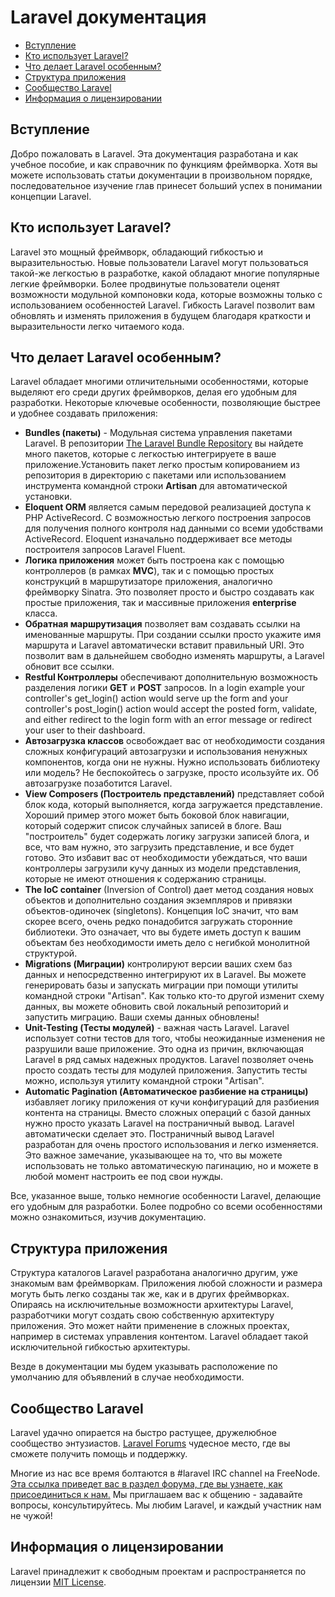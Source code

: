 # Laravel документация

- [Вступление](#Вступление)
- [Кто использует Laravel?](#Кто-использует-Laravel?)
- [Что делает Laravel особенным?](#Особенности-Laravel)
- [Структура приложения](#Структура-приложения)
- [Сообщество Laravel](#Сообщество-Laravel)
- [Информация о лицензировании](#Информация-о-лицензировании)

<a name="Вступление"></a>
## Вступление

Добро пожаловать в Laravel. Эта документация разработана и как учебное пособие, и как справочник по функциям фреймворка. Хотя вы можете использовать статьи документации в произвольном порядке, последовательное изучение глав принесет больший успех в понимании концепции Laravel. 

<a name="Кто-использует-Laravel?"></a>
## Кто использует Laravel?

Laravel это мощный фреймворк, обладающий гибкостью и выразительностью. Новые пользователи Laravel могут пользоваться такой-же легкостью в разработке, какой обладают многие популярные легкие фреймворки. Более продвинутые пользователи оценят возможности модульной компоновки кода, которые возможны только с использованием особенностей Laravel. Гибкость Laravel позволит вам обновлять и изменять приложения в будущем благодаря краткости и выразительности легко читаемого кода.

<a name="Особенности-Laravel"></a>
## Что делает Laravel особенным?

Laravel обладает многими отличительными особенностями, которые выделяют его среди других фреймворков, делая его удобным для разработки. Некоторые ключевые особенности, позволяющие быстрее и удобнее создавать приложения:

- **Bundles (пакеты)** - Модульная система управления пакетами Laravel. В репозитории [The Laravel Bundle Repository](http://bundles.laravel.com/) вы найдете много пакетов, которые с легкостью интегрируете в ваше приложение.Установить пакет легко простым копированием из репозитория в директорию с пакетами или использованием инструмента командной строки **Artisan** для автоматической установки.
- **Eloquent ORM** является самым передовой реализацией доступа к PHP ActiveRecord. С возможностью легкого построения запросов для получения полного контроля над данными со всеми удобствами ActiveRecord. Eloquent изначально поддерживает все методы построителя запросов Laravel Fluent.
- **Логика приложения** может быть построена как с помощью контроллеров (в рамках **MVC**), так и с помощью простых конструкций в маршрутизаторе приложения, аналогично фреймворку Sinatra. Это позволяет просто и быстро создавать как простые приложения, так и массивные приложения **enterprise** класса.
- **Обратная маршрутизация** позволяет вам создавать ссылки на именованные маршруты. При создании ссылки просто укажите имя маршрута и Laravel автоматически вставит правильный URI. Это позволит вам в дальнейшем свободно изменять маршруты, а Laravel обновит все ссылки.
- **Restful Контроллеры** обеспечивают дополнительную возможность разделения логики **GET** и **POST** запросов. In a login example your controller's get_login() action would serve up the form and your controller's post_login() action would accept the posted form, validate, and either redirect to the login form with an error message or redirect your user to their dashboard.
- **Автозагрузка классов** освобождает вас от необходимости создания сложных конфигураций автозагрузки и использования ненужных компонентов, когда они не нужны. Нужно использовать библиотеку или модель? Не беспокойтесь о загрузке, просто исользуйте их. Об автозагрузке позаботится Laravel.
- **View Composers (Построитель представлений)** представляет собой блок кода, который выполняется, когда загружается представление. Хороший пример этого может быть боковой блок навигации, который содержит список случайных записей в блоге. Ваш "построитель" будет содержать логику загрузки записей блога, и все, что вам нужно, это загрузить представление, и все будет готово. Это избавит вас от необходимости убеждаться, что ваши контроллеры загрузили кучу данных из модели представления, которые не имеют отношения к содержанию страницы.
- **The IoC container** (Inversion of Control) дает метод создания новых объектов и дополнительно создания экземпляров и привязки объектов-одиночек (singletons). Концепция IoC значит, что вам скорее всего, очень редко понадобится загружать сторонние библиотеки. Это означает, что вы будете иметь доступ к вашим объектам без необходимости иметь дело с негибкой монолитной структурой.
- **Migrations (Миграции)** контролируют версии ваших схем баз данных и непосредственно интегрируют их в Laravel. Вы можете генерировать базы и запускать миграции при помощи утилиты командной строки "Artisan". Как только кто-то другой  изменит схему данных, вы можете обновить свой локальный репозиторий и запустить миграцию. Ваши схемы данных обновлены!
- **Unit-Testing (Тесты модулей)** - важная часть Laravel. Laravel использует сотни тестов для того, чтобы неожиданные изменения не разрушили ваше приложение. Это одна из причин, включающая Laravel в ряд самых надежных продуктов.  Laravel позволяет очень просто создать тесты для модулей приложения. Запустить тесты можно, используя утилиту командной строки "Artisan".
- **Automatic Pagination (Автоматическое разбиение на страницы)** избавляет логику приложения от кучи конфигураций для разбиения контента на страницы. Вместо сложных операций с базой данных нужно просто указать Laravel на постраничный вывод. Laravel автоматически сделает это. Постраничный вывод Laravel разработан для очень простого использования и легко изменяется. Это важное замечание, указывающее на то, что вы можете использовать не только автоматическую пагинацию, но и можете в любой момент настроить ее под свои нужды.

Все, указанное выше, только немногие особенности Laravel, делающие его удобным для разработки. Более подробно со всеми особенностями можно ознакомиться, изучив документацию.

<a name="Структура-приложения"></a>
## Структура приложения

Структура каталогов Laravel разработана аналогично другим, уже знакомым вам фреймворкам. Приложения любой сложности и размера могуть быть легко созданы так же, как и в других фреймворках.
Опираясь на исключительные возможности архитектуры Laravel, разработчики могут создать свою собственную архитектуру приложения. Это может найти применение в сложных проектах, например в системах управления контентом.
Laravel обладает такой исключительной гибкостью архитектуры.

Везде в документации мы будем указывать расположение по умолчанию для объявлений в случае необходимости.

<a name="Сообщество-Laravel"></a>
## Сообщество Laravel

Laravel удачно опирается на быстро растущее, дружелюбное сообщество энтузиастов. [Laravel Forums](http://forums.laravel.com) чудесное место, где вы сможете получить помощь и поддержку.

Многие из нас все время болтаются в  #laravel IRC channel на FreeNode. [Эта ссылка приведет вас в раздел форума, где вы узнаете, как присоединиться к нам.](http://forums.laravel.com/viewtopic.php?id=671) Мы приглашаем вас к общению - задавайте вопросы, консультируйтесь. Мы любим Laravel, и каждый участник нам не чужой!

<a name="Информация-о-лицензировании"></a>
## Информация о лицензировании

Laravel принадлежит к свободным проектам и распространяется по лицензии [MIT License](http://www.opensource.org/licenses/mit-license.php).
